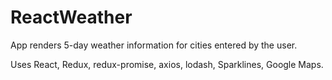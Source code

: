 # ReactWeather

App renders 5-day weather information for cities entered by the user.

Uses React, Redux, redux-promise, axios, lodash, Sparklines, Google Maps.
